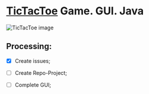 # [TicTacToe](https://en.wikipedia.org/wiki/Tic-tac-toe) Game. GUI. Java
![TicTacToe image](https://upload.wikimedia.org/wikipedia/commons/thumb/3/32/Tic_tac_toe.svg/200px-Tic_tac_toe.svg.png)
## Processing:
  - [x] Create issues;
  - [ ] Create Repo-Project;
  - [ ] Complete GUI;

